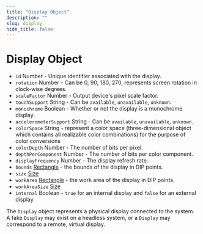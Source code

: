 ```yaml
---
title: "Display Object"
description: ""
slug: display
hide_title: false
---
```


# Display Object

* `id` Number - Unique identifier associated with the display.
* `rotation` Number - Can be 0, 90, 180, 270, represents screen rotation in
  clock-wise degrees.
* `scaleFactor` Number - Output device's pixel scale factor.
* `touchSupport` String - Can be `available`, `unavailable`, `unknown`.
* `monochrome` Boolean - Whether or not the display is a monochrome display.
* `accelerometerSupport` String - Can be `available`, `unavailable`, `unknown`.
* `colorSpace` String -  represent a color space (three-dimensional object which contains all realizable color combinations) for the purpose of color conversions
* `colorDepth` Number - The number of bits per pixel.
* `depthPerComponent` Number - The number of bits per color component.
* `displayFrequency` Number - The display refresh rate.
* `bounds` [Rectangle](latest/api/structures/rectangle.md) - the bounds of the display in DIP points.
* `size` [Size](latest/api/structures/size.md)
* `workArea` [Rectangle](latest/api/structures/rectangle.md) - the work area of the display in DIP points.
* `workAreaSize` [Size](latest/api/structures/size.md)
* `internal` Boolean - `true` for an internal display and `false` for an external display

The `Display` object represents a physical display connected to the system. A
fake `Display` may exist on a headless system, or a `Display` may correspond to
a remote, virtual display.

